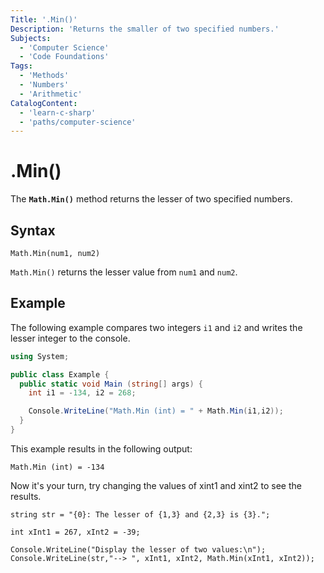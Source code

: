 ```yaml
---
Title: '.Min()'
Description: 'Returns the smaller of two specified numbers.'
Subjects:
  - 'Computer Science'
  - 'Code Foundations'
Tags:
  - 'Methods'
  - 'Numbers'
  - 'Arithmetic'
CatalogContent:
  - 'learn-c-sharp'
  - 'paths/computer-science'
---
```

# .Min()

The **`Math.Min()`** method returns the lesser of two specified numbers.

## Syntax

```pseudo
Math.Min(num1, num2)
```

`Math.Min()` returns the lesser value from `num1` and `num2`.

## Example

The following example compares two integers `i1` and `i2` and writes the lesser integer to the console.

```cs
using System;

public class Example {
  public static void Main (string[] args) {
    int i1 = -134, i2 = 268;

    Console.WriteLine("Math.Min (int) = " + Math.Min(i1,i2));
  }
}
```

This example results in the following output:

```shell
Math.Min (int) = -134
```

Now it's your turn, try changing the values of xint1 and xint2 to see the results.
```codebyte/csharp
string str = "{0}: The lesser of {1,3} and {2,3} is {3}.";

int xInt1 = 267, xInt2 = -39;

Console.WriteLine("Display the lesser of two values:\n");
Console.WriteLine(str,"--> ", xInt1, xInt2, Math.Min(xInt1, xInt2));
```
